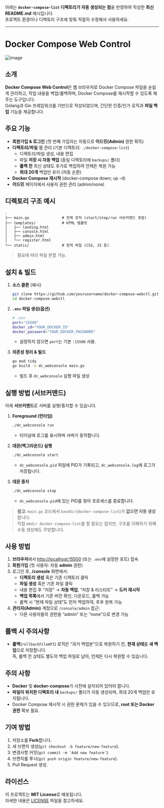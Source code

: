 아래는 **`docker-compose-list` 디렉토리가 자동 생성되는 점**을 반영하여 작성한 **최신 README.md** 예시입니다.  
프로젝트 환경이나 디렉토리 구조에 맞춰 적절히 수정해서 사용하세요.

---

# Docker Compose Web Control

![image](https://github.com/user-attachments/assets/e145d51e-2134-4e3d-bc2b-664be171ea14)

## 소개
**Docker Compose Web Control**은 웹 브라우저로 Docker Compose 파일을 손쉽게 관리하고, 작업 내용을 백업/롤백하며, Docker Compose를 재시작할 수 있도록 해주는 도구입니다.  
Golang과 Gin 프레임워크를 기반으로 작성되었으며, 간단한 인증/인가 로직과 **파일 백업** 기능을 제공합니다.

## 주요 기능
- **회원가입 & 로그인** (첫 번째 가입자는 자동으로 **어드민(Admin)** 권한 획득)
- **디렉토리/파일** 웹 관리 (기본 디렉토리: `./docker-compose-list`)
  - 디렉토리/파일 생성, 내용 편집
  - 파일 **저장 시 자동 백업** (동일 디렉토리에 `backups/` 폴더)
  - **롤백 전** 최신 상태도 추가로 백업하여 언제든 복원 가능
  - **최대 20개** 백업만 유지 (자동 순환)
- **Docker Compose 재시작** (docker-compose down; up -d)
- **어드민** 페이지에서 사용자 권한 관리 (admin/none)

## 디렉토리 구조 예시
```
.
├── main.go               # 전체 로직 (start/stop/run 서브커맨드 포함)
├── templates/            # HTML 템플릿
│   ├── landing.html
│   ├── console.html
│   ├── admin.html
│   └── register.html
└── static/               # 정적 파일 (CSS, JS 등)
```
> 필요에 따라 파일 분할 가능.

## 설치 & 빌드

1. **소스 클론** (예시)
   ```bash
   git clone https://github.com/yourusername/docker-compose-webctl.git
   cd docker-compose-webctl
   ```

2. **`.env` 파일 생성(옵션)**
   ```bash
   # .env
   port="15500"
   docker_id="YOUR_DOCKER_ID"
   docker_password="YOUR_DOCKER_PASSWORD"
   ```
   - 설정하지 않으면 `port`는 기본 `:15500` 사용.

3. **의존성 정리 & 빌드**
   ```bash
   go mod tidy
   go build -o dc_webconsole main.go
   ```
   - 빌드 후 `dc_webconsole` 실행 파일 생성

## 실행 방법 (서브커맨드)
아래 **서브커맨드**로 서버를 실행/중지할 수 있습니다.

1. **Foreground (런타임)**
   ```bash
   ./dc_webconsole run
   ```
   - 터미널에 로그를 표시하며 서버가 동작합니다.

2. **데몬(백그라운드) 실행**
   ```bash
   ./dc_webconsole start
   ```
   - `dc_webconsole.pid` 파일에 PID가 기록되고, `dc_webconsole.log`에 로그가 저장됩니다.

3. **데몬 중지**
   ```bash
   ./dc_webconsole stop
   ```
   - `dc_webconsole.pid`에 있는 PID를 찾아 프로세스를 종료합니다.

> **참고**: `main.go` 코드에서 `baseDir`(`docker-compose-list`)가 **없으면 자동 생성**합니다.  
> 직접 `mkdir docker-compose-list`를 할 필요는 없지만, 구조를 이해하기 위해 수동 생성해도 무방합니다.

## 사용 방법
1. **브라우저**에서 [http://localhost:15500](http://localhost:15500) (또는 `.env`에 설정한 포트) 접속
2. **회원가입** (첫 사용자: 자동 **admin** 권한)
3. 로그인 후, **/console** 화면에서:
   - **디렉토리 생성** 혹은 기존 디렉토리 클릭
   - **파일 생성** 혹은 기존 파일 클릭
   - 내용 편집 후 “저장” → **자동 백업**, “저장 & 리스타트” → **도커 재시작**
   - **백업 목록**에서 기존 버전 확인, 다운로드, 롤백 가능  
   - 롤백 시 “현재 파일 상태”도 먼저 백업하여, 추후 원복 가능
4. **관리자(Admin)** 계정으로 `/console/admin` 접근:
   - 다른 사용자들의 권한을 “admin” 또는 “none”으로 변경 가능

## 롤백 시 주의사항
- **롤백**(`rollbackFileAPI`) 로직은 “과거 백업본”으로 복원하기 전, **현재 상태**를 **새 백업**으로 저장합니다.  
  즉, 롤백 전 상태도 별도의 백업 파일로 남아, 언제든 다시 복원할 수 있습니다.

## 주의 사항
- **Docker** 및 **docker-compose**가 사전에 설치되어 있어야 합니다.
- **파일이 위치한 디렉토리 내** `backups/` 폴더가 자동 생성되며, 최대 20개 백업만 유지됩니다.
- Docker Compose 재시작 시 권한 문제가 있을 수 있으므로, **root 또는 Docker 권한** 확보 필요.

## 기여 방법
1. 저장소를 **Fork**합니다.
2. 새 브랜치 생성(`git checkout -b feature/new-feature`).
3. 변경사항 커밋(`git commit -m 'Add new feature'`).
4. 브랜치를 푸시(`git push origin feature/new-feature`).
5. Pull Request 생성.

## 라이선스
이 프로젝트는 **MIT License**로 배포됩니다.  
자세한 내용은 [LICENSE](LICENSE) 파일을 참고하세요.

